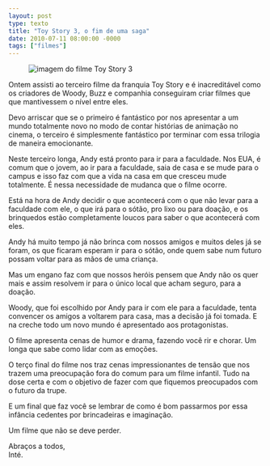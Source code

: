 ```yaml
---
layout: post
type: texto
title: "Toy Story 3, o fim de uma saga"
date: 2010-07-11 08:00:00 -0000
tags: ["filmes"]
---
```

<figure class="foto-post">
    <img src="{{ site.baseurl }}/assets/fotos/2010/07/toy-story-3-final.jpg" alt="imagem do filme Toy Story 3" title="imagem do filme Toy Story 3, cena final dosbrinquedos reunidos vendo Andy ir embora">
</figure>
Ontem assisti ao terceiro filme da franquia Toy Story e é inacreditável como os criadores de Woody, Buzz e companhia conseguiram criar filmes que que mantivessem o nível entre eles.  

Devo arriscar que se o primeiro é fantástico por nos apresentar a um mundo totalmente novo no modo de contar histórias de animação no cinema, o terceiro é simplesmente fantástico por terminar com essa trilogia de maneira emocionante.  

Neste terceiro longa, Andy está pronto para ir para a faculdade. Nos EUA, é comum que o jovem, ao ir para a faculdade, saia de casa e se mude para o campus e isso faz com que a vida na casa em que cresceu mude totalmente. É nessa necessidade de mudanca que o filme ocorre.

Está na hora de Andy decidir o que acontecerá com o que não levar para a faculdade com ele, o que irá para o sótão, pro lixo ou para doação, e os brinquedos estão completamente loucos para saber o que acontecerá com eles.  

Andy há muito tempo já não brinca com nossos amigos e muitos deles já se foram, os que ficaram esperam ir para o sótão, onde quem sabe num futuro possam voltar para as mãos de uma criança.

Mas um engano faz com que nossos heróis pensem que Andy não os quer mais e assim resolvem ir para o único local que acham seguro, para a doação.  

Woody, que foi escolhido por Andy para ir com ele para a faculdade, tenta convencer os amigos a voltarem para casa, mas a decisão já foi tomada. E na creche todo um novo mundo é apresentado aos protagonistas.

O filme apresenta cenas de humor e drama, fazendo você rir e chorar. Um longa que sabe como lidar com as emoções.  

O terço final do filme nos traz cenas impressionantes de tensão que nos trazem uma preocupação fora do comum para um filme infantil. Tudo na dose certa e com o objetivo de fazer com que fiquemos preocupados com o futuro da trupe.

E um final que faz você se lembrar de como é bom passarmos por essa infância cedentes por brincadeiras e imaginação.

Um filme que não se deve perder.

Abraços a todos,  
Inté.
